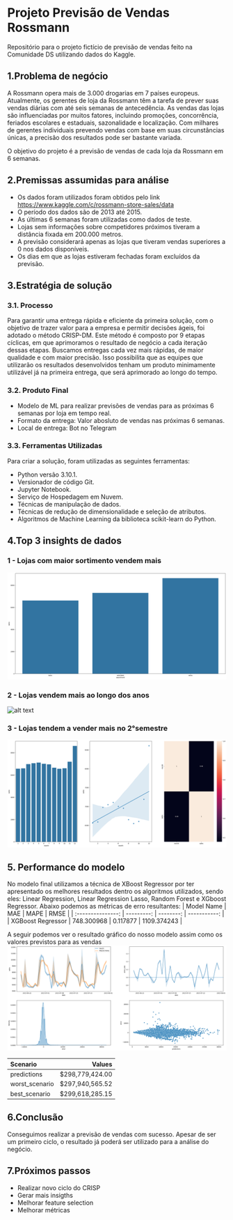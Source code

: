 # Projeto Previsão de Vendas Rossmann 
Repositório para o projeto fictício de previsão de vendas feito na Comunidade DS utilizando dados do Kaggle.

## 1.Problema de negócio
A Rossmann opera mais de 3.000 drogarias em 7 países europeus. Atualmente, os gerentes de loja da Rossmann têm a tarefa de prever suas vendas diárias com até seis semanas de antecedência. As vendas das lojas são influenciadas por muitos fatores, incluindo promoções, concorrência, feriados escolares e estaduais, sazonalidade e localização. Com milhares de gerentes individuais prevendo vendas com base em suas circunstâncias únicas, a precisão dos resultados pode ser bastante variada.

O objetivo do projeto é a previsão de vendas de cada loja da Rossmann em 6 semanas.

## 2.Premissas assumidas para análise
- Os dados foram utilizados foram obtidos pelo link https://www.kaggle.com/c/rossmann-store-sales/data
- O período dos dados são de 2013 até 2015.
- As últimas 6 semanas foram utilizadas como dados de teste.
- Lojas sem informações sobre competidores próximos tiveram a distância fixada em 200.000 metros.
- A previsão considerará apenas as lojas que tiveram vendas superiores a 0 nos dados disponíveis.
- Os dias em que as lojas estiveram fechadas foram excluídos da previsão.

## 3.Estratégia de solução
### 3.1. Processo
Para garantir uma entrega rápida e eficiente da primeira solução, com o objetivo de trazer valor para a empresa e permitir decisões ágeis, foi adotado o método CRISP-DM. 
Este método é composto por 9 etapas cíclicas, em que aprimoramos o resultado de negócio a cada iteração dessas etapas. Buscamos entregas cada vez mais rápidas, de maior qualidade e com maior precisão. Isso possibilita que as equipes que utilizarão os resultados desenvolvidos tenham um produto minimamente utilizável já na primeira entrega, que será aprimorado ao longo do tempo.

### 3.2. Produto Final
- Modelo de ML para realizar previsões de vendas para as próximas 6 semanas por loja em tempo real.
- Formato da entrega: Valor abosluto de vendas nas próximas 6 semanas.
- Local de entrega: Bot no Telegram

### 3.3. Ferramentas Utilizadas
Para criar a solução, foram utilizadas as seguintes ferramentas:

- Python versão 3.10.1.
- Versionador de código Git.
- Jupyter Notebook. 
- Serviço de Hospedagem em Nuvem.
- Técnicas de manipulação de dados.
- Técnicas de redução de dimensionalidade e seleção de atributos.
- Algoritmos de Machine Learning da biblioteca scikit-learn do Python.

## 4.Top 3 insights de dados
### 1 - Lojas com maior sortimento vendem mais
![alt text](img/h1.png)

### 2 - Lojas vendem mais ao longo dos anos
![alt text](img/h7.png)

### 3 - Lojas tendem a vender mais no 2°semestre
![alt text](img/h8.png)

## 5. Performance do modelo
No modelo final utilizamos a técnica de XBoost Regressor por ter apresentado os melhores resultados dentro os algoritmos utilizados, sendo eles: Linear Regression, Linear Regression Lasso, Random Forest e XGboost Regressor. Abaixo podemos as métricas de erro resultantes:
|	   Model Name     |	  MAE      |  	MAPE   |	  RMSE      |
| :---------------: | ---------: | --------: | -----------: |
|	XGBoost Regressor |	748.300968 |	0.117877 |	1109.374243 |

A seguir podemos ver o resultado gráfico do nosso modelo assim como os valores previstos para as vendas
![alt text](img/ml_performance.png)

| Scenario       |	Values           |
| :------------- | ----------------: |
| predictions    |	$298,779,424.00 |
|	worst_scenario |	$297,940,565.52 |
|	best_scenario  |	$299,618,285.15 |

## 6.Conclusão
Conseguimos realizar a previsão de vendas com sucesso. Apesar de ser um primeiro ciclo, o resultado já poderá ser utilizado para a análise do negócio.

## 7.Próximos passos

- Realizar novo ciclo do CRISP
- Gerar mais insigths
- Melhorar feature selection
- Melhorar métricas
